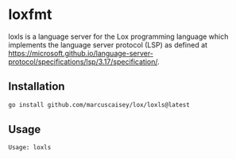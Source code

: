 # loxfmt

loxls is a language server for the Lox programming language which implements the language server
protocol (LSP) as defined at
https://microsoft.github.io/language-server-protocol/specifications/lsp/3.17/specification/.

## Installation

```sh
go install github.com/marcuscaisey/lox/loxls@latest
```

## Usage

```
Usage: loxls
```
